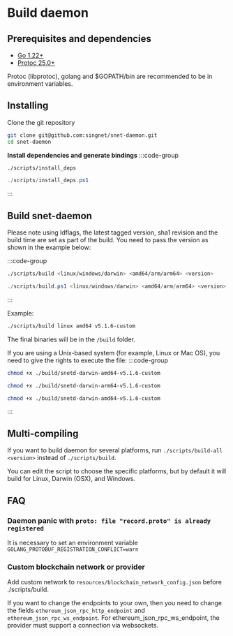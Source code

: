 # Build daemon
## Prerequisites and dependencies

* [Go 1.22+](https://golang.org/dl/)
* [Protoc 25.0+](https://github.com/protocolbuffers/protobuf/releases)

Protoc (libprotoc), golang and $GOPATH/bin are recommended to be in environment variables.


## Installing

Clone the git repository

```bash
git clone git@github.com:singnet/snet-daemon.git
cd snet-daemon
```

**Install dependencies and generate bindings**
:::code-group

```bash [Bash]
./scripts/install_deps
```

```powershell [Windows (Powershell)]
./scripts/install_deps.ps1
```
:::

## Build snet-daemon

Please note using ldflags, the latest tagged version, sha1 revision and the build time are set as
part of the build. You need to pass the version as shown in the example below:

:::code-group

```bash [Bash]
./scripts/build <linux/windows/darwin> <amd64/arm/arm64> <version>
```

```powershell [Windows (Powershell)]
./scripts/build.ps1 <linux/windows/darwin> <amd64/arm/arm64> <version>
```
:::

Example: 
```bash
./scripts/build linux amd64 v5.1.6-custom
```
The final binaries will be in the `/build` folder.

If you are using a Unix-based system (for example, Linux or Mac OS), you need to give the rights to execute the file:
:::code-group

```sh [Linux]
chmod +x ./build/snetd-darwin-amd64-v5.1.6-custom
```

```sh [MacOS ARM]
chmod +x ./build/snetd-darwin-arm64-v5.1.6-custom
```

```sh [MacOS Intel]
chmod +x ./build/snetd-darwin-amd64-v5.1.6-custom
```
:::

## Multi-compiling

If you want to build daemon for several platforms, run `./scripts/build-all <version>` instead
of `./scripts/build`.

You can edit the script to choose the specific platforms, but by default it will build for Linux, Darwin (OSX), and
Windows.

## FAQ

### Daemon panic with `proto: file "record.proto" is already registered`

It is necessary to set an environment variable `GOLANG_PROTOBUF_REGISTRATION_CONFLICT=warn`

### Custom blockchain network or provider

Add custom network to `resources/blockchain_network_config.json` before ./scripts/build.

If you want to change the endpoints to your own, then you need to change the fields `ethereum_json_rpc_http_endpoint` and `ethereum_json_rpc_ws_endpoint`. 
For ethereum_json_rpc_ws_endpoint, the provider must support a connection via websockets.